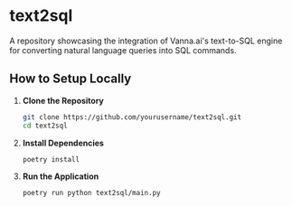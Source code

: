 # text2sql
A repository showcasing the integration of Vanna.ai's text-to-SQL engine for converting natural language queries into SQL commands.

## How to Setup Locally

1. **Clone the Repository**

    ```bash
    git clone https://github.com/yourusername/text2sql.git
    cd text2sql
    ```

2. **Install Dependencies**

    ```bash
    poetry install
    ```

3. **Run the Application**

    ```bash
    poetry run python text2sql/main.py
    ```

